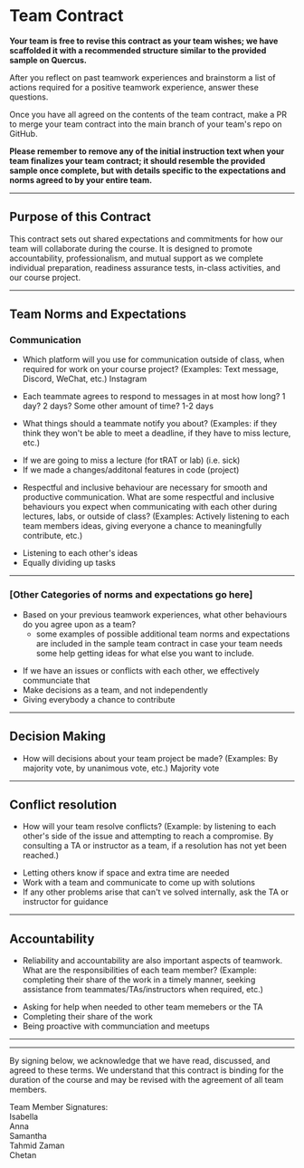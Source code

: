 # Team Contract

**Your team is free to revise this contract as your team wishes; we have scaffolded it with a recommended structure similar to the provided sample on Quercus.**

After you reflect on past teamwork experiences and brainstorm a list of actions required for a positive teamwork experience, answer these questions. 

Once you have all agreed on the contents of the team contract, make a PR to merge your team contract into the main branch of your team's repo on GitHub.

**Please remember to remove any of the initial instruction text when your team finalizes your team contract; it should resemble the provided sample once complete, but with details specific to the expectations and norms agreed to by your entire team.**

---
## Purpose of this Contract

This contract sets out shared expectations and commitments for how our team will collaborate during the course. It is designed to promote accountability, professionalism, and mutual support as we complete individual preparation, readiness assurance tests, in-class activities, and our course project.

---
## Team Norms and Expectations

### Communication

* Which platform will you use for communication outside of class, when required for work on your course project? (Examples: Text message, Discord, WeChat, etc.)
Instagram

* Each teammate agrees to respond to messages in at most how long? 1 day? 2 days? Some other amount of time? 
1-2 days 

* What things should a teammate notify you about? (Examples: if they think they won't be able to meet a deadline, if they have to miss lecture, etc.)
- If we are going to miss a lecture (for tRAT or lab) (i.e. sick)
- If we made a changes/additonal features in code (project)

* Respectful and inclusive behaviour are necessary for smooth and productive communication. What are some respectful and inclusive behaviours you expect when communicating with each other during lectures, labs, or outside of class? (Examples: Actively listening to each team members ideas, giving everyone a chance to meaningfully contribute, etc.)
- Listening to each other's ideas
- Equally dividing up tasks 

---

### [Other Categories of norms and expectations go here]

* Based on your previous teamwork experiences, what other behaviours do you agree upon as a team?
    - some examples of possible additional team norms and expectations are included in the sample team contract in case your team needs some help getting ideas for what else you want to include.
- If we have an issues or conflicts with each other, we effectively communciate that 
- Make decisions as a team, and not independently 
- Giving everybody a chance to contribute 
---

## Decision Making

* How will decisions about your team project be made? (Examples: By majority vote, by unanimous vote, etc.)
Majority vote 
---
## Conflict resolution

* How will your team resolve conflicts? (Example: by listening to each other's side of the issue and attempting to reach a compromise. By consulting a TA or instructor as a team, if a resolution has not yet been reached.)

- Letting others know if space and extra time are needed
- Work with a team and communicate to come up with solutions
- If any other problems arise that can't ve solved internally, ask the TA or instructor for guidance 

---

## Accountability

* Reliability and accountability are also important aspects of teamwork. What are the responsibilities of each team member? (Example: completing their share of the work in a timely manner, seeking assistance from teammates/TAs/instructors when required, etc.)
- Asking for help when needed to other team memebers or the TA 
- Completing their share of the work 
- Being proactive with communciation and meetups 

---

---

By signing below, we acknowledge that we have read, discussed, and agreed to these terms. We understand that this contract is binding for the duration of the course and may be revised with the agreement of all team members.

Team Member Signatures: \
Isabella \
Anna \
Samantha \
Tahmid Zaman \
Chetan

